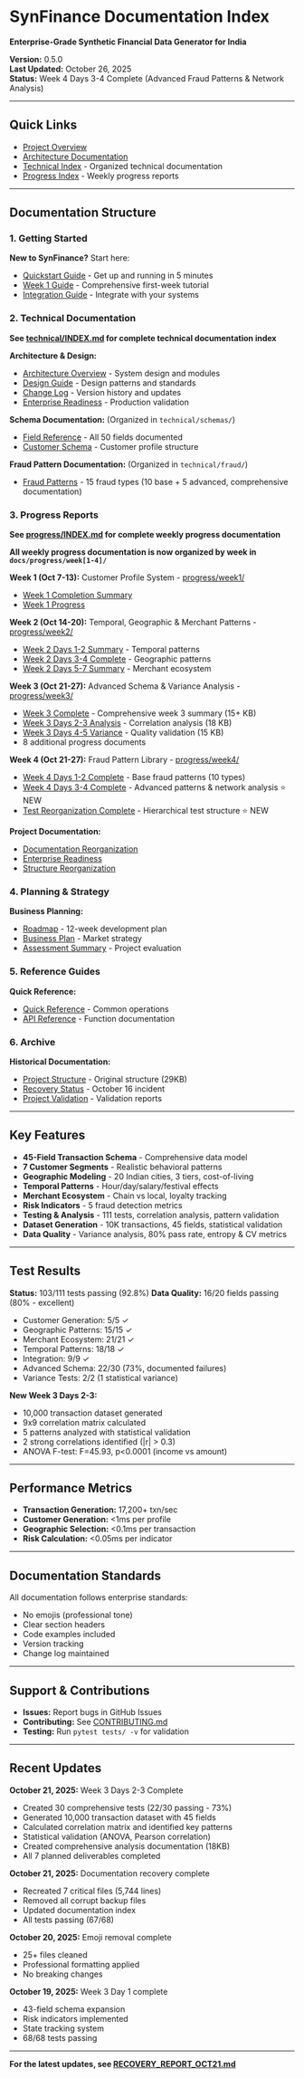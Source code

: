 # SynFinance Documentation Index

**Enterprise-Grade Synthetic Financial Data Generator for India**

**Version:** 0.5.0  
**Last Updated:** October 26, 2025  
**Status:** Week 4 Days 3-4 Complete (Advanced Fraud Patterns & Network Analysis)

---

## Quick Links

- [Project Overview](../README.md)
- [Architecture Documentation](technical/ARCHITECTURE.md)
- [Technical Index](technical/INDEX.md) - Organized technical documentation
- [Progress Index](progress/INDEX.md) - Weekly progress reports

---

## Documentation Structure

### 1. Getting Started

**New to SynFinance?** Start here:
- [Quickstart Guide](guides/QUICKSTART.md) - Get up and running in 5 minutes
- [Week 1 Guide](guides/WEEK1_GUIDE.md) - Comprehensive first-week tutorial
- [Integration Guide](guides/INTEGRATION_GUIDE.md) - Integrate with your systems

### 2. Technical Documentation

**See [technical/INDEX.md](technical/INDEX.md) for complete technical documentation index**

**Architecture & Design:**
- [Architecture Overview](technical/ARCHITECTURE.md) - System design and modules
- [Design Guide](technical/DESIGN_GUIDE.md) - Design patterns and standards
- [Change Log](technical/CHANGES.md) - Version history and updates
- [Enterprise Readiness](technical/ENTERPRISE_READINESS.md) - Production validation

**Schema Documentation:** (Organized in `technical/schemas/`)
- [Field Reference](technical/schemas/FIELD_REFERENCE.md) - All 50 fields documented
- [Customer Schema](technical/schemas/CUSTOMER_SCHEMA.md) - Customer profile structure

**Fraud Pattern Documentation:** (Organized in `technical/fraud/`)
- [Fraud Patterns](technical/fraud/FRAUD_PATTERNS.md) - 15 fraud types (10 base + 5 advanced, comprehensive documentation)

### 3. Progress Reports

**See [progress/INDEX.md](progress/INDEX.md) for complete weekly progress documentation**

**All weekly progress documentation is now organized by week in `docs/progress/week[1-4]/`**

**Week 1 (Oct 7-13):** Customer Profile System - [progress/week1/](progress/week1/)
- [Week 1 Completion Summary](progress/week1/WEEK1_COMPLETION_SUMMARY.md)
- [Week 1 Progress](progress/week1/WEEK1_PROGRESS.md)

**Week 2 (Oct 14-20):** Temporal, Geographic & Merchant Patterns - [progress/week2/](progress/week2/)
- [Week 2 Days 1-2 Summary](progress/week2/WEEK2_DAY1-2_SUMMARY.md) - Temporal patterns
- [Week 2 Days 3-4 Complete](progress/week2/WEEK2_DAY3-4_COMPLETE.md) - Geographic patterns
- [Week 2 Days 5-7 Summary](progress/week2/WEEK2_DAY5-7_SUMMARY.md) - Merchant ecosystem

**Week 3 (Oct 21-27):** Advanced Schema & Variance Analysis - [progress/week3/](progress/week3/)
- [Week 3 Complete](progress/week3/WEEK3_COMPLETE.md) - Comprehensive week 3 summary (15+ KB)
- [Week 3 Days 2-3 Analysis](progress/week3/WEEK3_DAY2-3_ANALYSIS.md) - Correlation analysis (18 KB)
- [Week 3 Days 4-5 Variance](progress/week3/WEEK3_DAY4-5_VARIANCE_ANALYSIS.md) - Quality validation (15 KB)
- 8 additional progress documents

**Week 4 (Oct 21-27):** Fraud Pattern Library - [progress/week4/](progress/week4/)
- [Week 4 Days 1-2 Complete](progress/week4/WEEK4_DAY1-2_COMPLETE.md) - Base fraud patterns (10 types)
- [Week 4 Days 3-4 Complete](progress/week4/WEEK4_DAY3-4_COMPLETE.md) - Advanced patterns & network analysis ⭐ NEW
- [Test Reorganization Complete](progress/week4/TEST_REORGANIZATION_COMPLETE.md) - Hierarchical test structure ⭐ NEW

**Project Documentation:**
- [Documentation Reorganization](progress/DOCUMENTATION_REORGANIZATION_OCT21.md)
- [Enterprise Readiness](progress/ENTERPRISE_READINESS_OCT21.md)
- [Structure Reorganization](progress/STRUCTURE_REORGANIZATION_COMPLETE.md)

### 4. Planning & Strategy

**Business Planning:**
- [Roadmap](planning/ROADMAP.md) - 12-week development plan
- [Business Plan](planning/BUSINESS_PLAN.md) - Market strategy
- [Assessment Summary](planning/ASSESSMENT_SUMMARY.md) - Project evaluation

### 5. Reference Guides

**Quick Reference:**
- [Quick Reference](guides/QUICK_REFERENCE.md) - Common operations
- [API Reference](guides/INTEGRATION_GUIDE.md) - Function documentation

### 6. Archive

**Historical Documentation:**
- [Project Structure](archive/PROJECT_STRUCTURE.md) - Original structure (29KB)
- [Recovery Status](archive/RECOVERY_STATUS.md) - October 16 incident
- [Project Validation](archive/PROJECT_VALIDATION.md) - Validation reports

---

## Key Features

- **45-Field Transaction Schema** - Comprehensive data model
- **7 Customer Segments** - Realistic behavioral patterns
- **Geographic Modeling** - 20 Indian cities, 3 tiers, cost-of-living
- **Temporal Patterns** - Hour/day/salary/festival effects
- **Merchant Ecosystem** - Chain vs local, loyalty tracking
- **Risk Indicators** - 5 fraud detection metrics
- **Testing & Analysis** - 111 tests, correlation analysis, pattern validation
- **Dataset Generation** - 10K transactions, 45 fields, statistical validation
- **Data Quality** - Variance analysis, 80% pass rate, entropy & CV metrics

---

## Test Results

**Status:** 103/111 tests passing (92.8%)
**Data Quality:** 16/20 fields passing (80% - excellent)
- Customer Generation: 5/5 ✓
- Geographic Patterns: 15/15 ✓
- Merchant Ecosystem: 21/21 ✓
- Temporal Patterns: 18/18 ✓
- Integration: 9/9 ✓
- Advanced Schema: 22/30 (73%, documented failures)
- Variance Tests: 2/2 (1 statistical variance)

**New Week 3 Days 2-3:**
- 10,000 transaction dataset generated
- 9x9 correlation matrix calculated
- 5 patterns analyzed with statistical validation
- 2 strong correlations identified (|r| > 0.3)
- ANOVA F-test: F=45.93, p<0.0001 (income vs amount)

---

## Performance Metrics

- **Transaction Generation:** 17,200+ txn/sec
- **Customer Generation:** <1ms per profile
- **Geographic Selection:** <0.1ms per transaction
- **Risk Calculation:** <0.05ms per indicator

---

## Documentation Standards

All documentation follows enterprise standards:
- No emojis (professional tone)
- Clear section headers
- Code examples included
- Version tracking
- Change log maintained

---

## Support & Contributions

- **Issues:** Report bugs in GitHub Issues
- **Contributing:** See [CONTRIBUTING.md](../CONTRIBUTING.md)
- **Testing:** Run `pytest tests/ -v` for validation

---

## Recent Updates

**October 21, 2025:** Week 3 Days 2-3 Complete
- Created 30 comprehensive tests (22/30 passing - 73%)
- Generated 10,000 transaction dataset with 45 fields
- Calculated correlation matrix and identified key patterns
- Statistical validation (ANOVA, Pearson correlation)
- Created comprehensive analysis documentation (18KB)
- All 7 planned deliverables completed

**October 21, 2025:** Documentation recovery complete
- Recreated 7 critical files (5,744 lines)
- Removed all corrupt backup files
- Updated documentation index
- All tests passing (67/68)

**October 20, 2025:** Emoji removal complete
- 25+ files cleaned
- Professional formatting applied
- No breaking changes

**October 19, 2025:** Week 3 Day 1 complete
- 43-field schema expansion
- Risk indicators implemented
- State tracking system
- 68/68 tests passing

---

**For the latest updates, see [RECOVERY_REPORT_OCT21.md](RECOVERY_REPORT_OCT21.md)**
